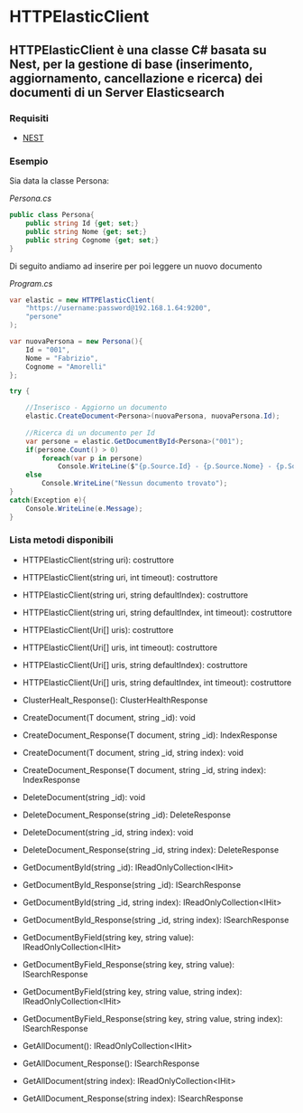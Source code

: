 # HTTPElasticClient

## HTTPElasticClient è una classe C# basata su Nest, per la gestione di base (inserimento, aggiornamento, cancellazione e ricerca) dei documenti di un Server Elasticsearch

### Requisiti

- [NEST](https://www.nuget.org/packages/Nest)

### Esempio

Sia data la classe Persona:

*Persona.cs*

```csharp
public class Persona{
    public string Id {get; set;}
    public string Nome {get; set;}
    public string Cognome {get; set;}
}
```

Di seguito andiamo ad inserire per poi leggere un nuovo documento

*Program.cs*

```csharp
var elastic = new HTTPElasticClient(
    "https://username:password@192.168.1.64:9200",
    "persone"
);

var nuovaPersona = new Persona(){
    Id = "001",
    Nome = "Fabrizio",
    Cognome = "Amorelli"
};

try {

    //Inserisco - Aggiorno un documento
    elastic.CreateDocument<Persona>(nuovaPersona, nuovaPersona.Id);
    
    //Ricerca di un documento per Id
    var persone = elastic.GetDocumentById<Persona>("001");
    if(persone.Count() > 0)
        foreach(var p in persone)
            Console.WriteLine($"{p.Source.Id} - {p.Source.Nome} - {p.Source.Cognome}");
    else
        Console.WriteLine("Nessun documento trovato");
}
catch(Exception e){
    Console.WriteLine(e.Message);
}
```

### Lista metodi disponibili

- HTTPElasticClient(string uri): costruttore

- HTTPElasticClient(string uri, int timeout): costruttore

- HTTPElasticClient(string uri, string defaultIndex): costruttore

- HTTPElasticClient(string uri, string defaultIndex, int timeout): costruttore

- HTTPElasticClient(Uri[] uris): costruttore

- HTTPElasticClient(Uri[] uris, int timeout): costruttore

- HTTPElasticClient(Uri[] uris, string defaultIndex): costruttore

- HTTPElasticClient(Uri[] uris, string defaultIndex, int timeout): costruttore

- ClusterHealt_Response(): ClusterHealthResponse

- CreateDocument<T>(T document, string _id): void

- CreateDocument_Response<T>(T document, string _id): IndexResponse

- CreateDocument<T>(T document, string _id, string index): void

- CreateDocument_Response<T>(T document, string _id, string index): IndexResponse

- DeleteDocument<T>(string _id): void

- DeleteDocument_Response<T>(string _id): DeleteResponse

- DeleteDocument<T>(string _id, string index): void

- DeleteDocument_Response<T>(string _id, string index): DeleteResponse

- GetDocumentById<T>(string _id): IReadOnlyCollection<IHit<T>>

- GetDocumentById_Response<T>(string _id): ISearchResponse<T>

- GetDocumentById<T>(string _id, string index): IReadOnlyCollection<IHit<T>>

- GetDocumentById_Response<T>(string _id, string index): ISearchResponse<T>

- GetDocumentByField<T>(string key, string value): IReadOnlyCollection<IHit<T>>

- GetDocumentByField_Response<T>(string key, string value): ISearchResponse<T>

- GetDocumentByField<T>(string key, string value, string index): IReadOnlyCollection<IHit<T>>

- GetDocumentByField_Response<T>(string key, string value, string index): ISearchResponse<T>

- GetAllDocument<T>(): IReadOnlyCollection<IHit<T>>

- GetAllDocument_Response<T>(): ISearchResponse<T>

- GetAllDocument<T>(string index): IReadOnlyCollection<IHit<T>>

- GetAllDocument_Response<T>(string index): ISearchResponse<T>
